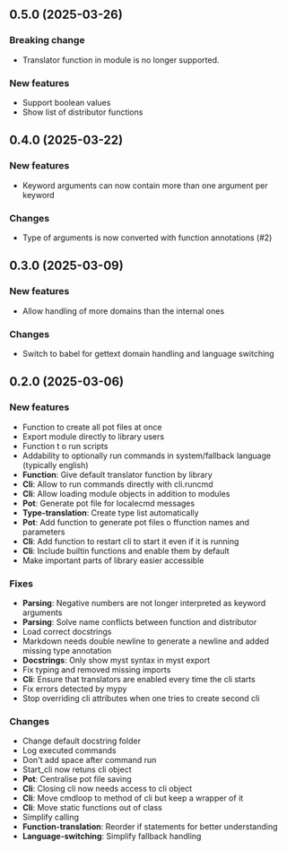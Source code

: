 ## 0.5.0 (2025-03-26)

### Breaking change

- Translator function in module is no longer supported.

### New features

- Support boolean values
- Show list of distributor functions

## 0.4.0 (2025-03-22)

### New features

- Keyword arguments can now contain more than one argument per keyword

### Changes

- Type of arguments is now converted with function annotations (#2)

## 0.3.0 (2025-03-09)

### New features

- Allow handling of more domains than the internal ones

### Changes

- Switch to babel for gettext domain handling and language switching

## 0.2.0 (2025-03-06)

### New features

- Function to create all pot files at once
- Export module directly to library users
- Function t o run scripts
- Addability to optionally run commands in system/fallback language (typically english)
- **Function**: Give default translator function by library
- **Cli**: Allow to run commands directly with cli.runcmd
- **Cli**: Allow loading module objects in addition to modules
- **Pot**: Generate pot file for localecmd messages
- **Type-translation**: Create type list automatically
- **Pot**: Add function to generate pot files o ffunction names and parameters
- **Cli**: Add function to restart cli to start it even if it is running
- **Cli**: Include builtin functions and enable them by default
- Make important parts of library easier accessible

### Fixes

- **Parsing**: Negative numbers are not longer interpreted as keyword arguments
- **Parsing**: Solve name conflicts between function and distributor
- Load correct docstrings
- Markdown needs double newline to generate a newline and added missing type annotation
- **Docstrings**: Only show myst syntax in myst export
- Fix typing and removed missing imports
- **Cli**: Ensure that translators are enabled every time the cli starts
- Fix errors detected by mypy
- Stop overriding cli attributes when one tries to create second cli

### Changes

- Change default docstring folder
- Log executed commands
- Don't add space after command run
- Start_cli now retuns cli object
- **Pot**: Centralise pot file saving
- **Cli**: Closing cli now needs access to cli object
- **Cli**: Move cmdloop to method of cli but keep a wrapper of it
- **Cli**: Move static functions out of class
- Simplify calling
- **Function-translation**: Reorder if statements for better understanding
- **Language-switching**: Simplify fallback handling

